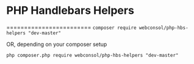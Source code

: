 # PHP Handlebars Helpers
========================
``
composer require webconsol/php-hbs-helpers "dev-master"
``

OR, depending on your composer setup

``
php composer.php require webconsol/php-hbs-helpers "dev-master"
``
